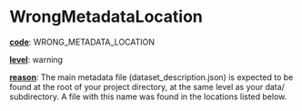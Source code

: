 # WrongMetadataLocation

[**code**](/en/latest/reference/schema/meta/defs/code): WRONG_METADATA_LOCATION

[**level**](/en/latest/reference/schema/meta/defs/level): warning

[**reason**](/en/latest/reference/schema/meta/defs/reason): The main metadata file (dataset_description.json) is expected to be found at the root of your project directory, at the same level as your data/ subdirectory. A file with this name was found in the locations listed below.